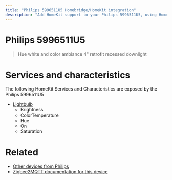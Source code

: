 ```yaml
---
title: "Philips 5996511U5 Homebridge/HomeKit integration"
description: "Add HomeKit support to your Philips 5996511U5, using Homebridge, Zigbee2MQTT and homebridge-z2m."
---
```

<!---
This file has been GENERATED using src/docgen/docgen.ts
DO NOT EDIT THIS FILE MANUALLY!
-->
# Philips 5996511U5
> Hue white and color ambiance 4" retrofit recessed downlight


# Services and characteristics
The following HomeKit Services and Characteristics are exposed by
the Philips 5996511U5

* [Lightbulb](../../light.md)
  * Brightness
  * ColorTemperature
  * Hue
  * On
  * Saturation


# Related
* [Other devices from Philips](../index.md#philips)
* [Zigbee2MQTT documentation for this device](https://www.zigbee2mqtt.io/devices/5996511U5.html)